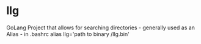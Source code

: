 # llg
GoLang Project that allows for searching directories - generally used as an Alias - 
in .bashrc 
alias llg='path to binary /llg.bin'
